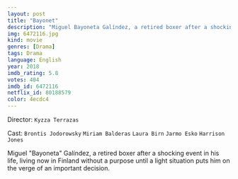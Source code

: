 ```yaml
---
layout: post
title: "Bayonet"
description: "Miguel Bayoneta Galíndez, a retired boxer after a shocking event in his life, living now in Finland without a purpose until a light situation puts him on the verge of an important decision..."
img: 6472116.jpg
kind: movie
genres: [Drama]
tags: Drama 
language: English
year: 2018
imdb_rating: 5.8
votes: 404
imdb_id: 6472116
netflix_id: 80188579
color: 4ecdc4
---
```

Director: `Kyzza Terrazas`  

Cast: `Brontis Jodorowsky` `Miriam Balderas` `Laura Birn` `Jarmo Esko` `Harrison Jones` 

Miguel "Bayoneta" Galíndez, a retired boxer after a shocking event in his life, living now in Finland without a purpose until a light situation puts him on the verge of an important decision.
